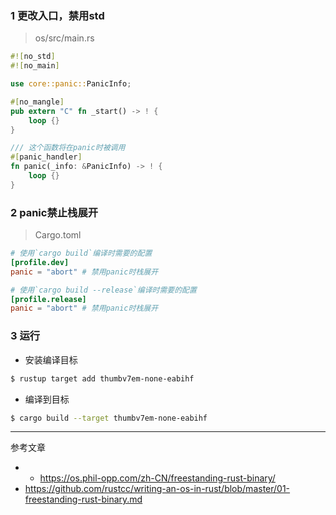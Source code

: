 ### 1 更改入口，禁用std
> os/src/main.rs
```rust
#![no_std]
#![no_main]

use core::panic::PanicInfo;

#[no_mangle]
pub extern "C" fn _start() -> ! {
    loop {}
}

/// 这个函数将在panic时被调用
#[panic_handler]
fn panic(_info: &PanicInfo) -> ! {
    loop {}
}
```

### 2 panic禁止栈展开
> Cargo.toml
```toml
# 使用`cargo build`编译时需要的配置
[profile.dev]
panic = "abort" # 禁用panic时栈展开

# 使用`cargo build --release`编译时需要的配置
[profile.release]
panic = "abort" # 禁用panic时栈展开
```

### 3 运行

* 安装编译目标
```bash
$ rustup target add thumbv7em-none-eabihf
```
* 编译到目标
```bash
$ cargo build --target thumbv7em-none-eabihf
```

--- 
参考文章

* * https://os.phil-opp.com/zh-CN/freestanding-rust-binary/
* https://github.com/rustcc/writing-an-os-in-rust/blob/master/01-freestanding-rust-binary.md